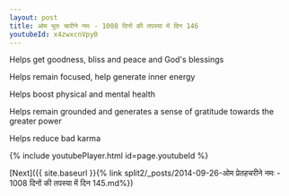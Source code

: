 ```yaml
---
layout: post
title: ओम भूतः चारीने नमः - 1008 दिनों की तपस्या में दिन 146
youtubeId: x4zwxcnVpy0
---
```

 
 
Helps get goodness, bliss and peace and God's blessings
 
Helps remain focused, help generate inner energy 
 
Helps boost physical and mental health 
 
Helps remain grounded and generates a sense of gratitude towards the greater power 
 
Helps reduce bad karma
 
 
 
 


{% include youtubePlayer.html id=page.youtubeId %}
 
[Next]({{ site.baseurl }}{% link  split2/_posts/2014-09-26-ओम प्रेतहचरीने नमः - 1008 दिनों की तपस्या में दिन 145.md%})
 
